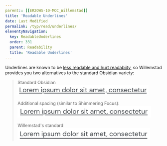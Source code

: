 ```yaml
---
parent:: [[ER2OWS-10-MOC_Willemstad]]
title: 'Readable Underlines'
date: Last Modified 
permalink: /typ/read/underlines/
eleventyNavigation:
  key: ReadableUnderlines
  order: 331
  parent: Readability
  title: 'Readable Underlines'
---
```


Underlines are known to be [less readable and hurt readabiity](https://www.uxbooth.com/articles/is-the-underlined-link-hurting-readability/), so Willemstad provides you two alternatives to the standard Obsidian variety:

> Standard Obsidian ![](/content/images/ru-std.png)
>
> Additional spacing (similar to Shimmering Focus): ![](/content/images/ru-mid.png)
>
> Willemstad's standard ![](/content/images/ru-max.png)